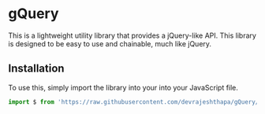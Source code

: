 # gQuery

This is a lightweight utility library that provides a jQuery-like API. This library is designed to be easy to use and chainable, much like jQuery.

## Installation

To use this, simply import the library into your into your JavaScript file.

```js
import $ from 'https://raw.githubusercontent.com/devrajeshthapa/gQuery/main/src/script.js';
